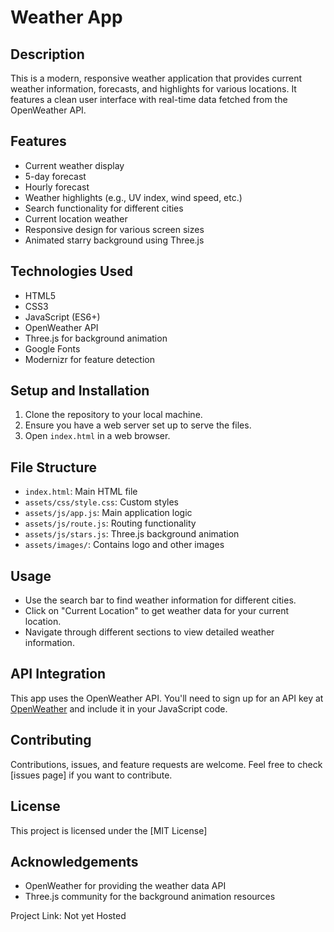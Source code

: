 # Weather App

## Description
This is a modern, responsive weather application that provides current weather information, forecasts, and highlights for various locations. It features a clean user interface with real-time data fetched from the OpenWeather API.

## Features
- Current weather display
- 5-day forecast
- Hourly forecast
- Weather highlights (e.g., UV index, wind speed, etc.)
- Search functionality for different cities
- Current location weather
- Responsive design for various screen sizes
- Animated starry background using Three.js

## Technologies Used
- HTML5
- CSS3
- JavaScript (ES6+)
- OpenWeather API
- Three.js for background animation
- Google Fonts
- Modernizr for feature detection

## Setup and Installation
1. Clone the repository to your local machine.
2. Ensure you have a web server set up to serve the files.
3. Open `index.html` in a web browser.

## File Structure
- `index.html`: Main HTML file
- `assets/css/style.css`: Custom styles
- `assets/js/app.js`: Main application logic
- `assets/js/route.js`: Routing functionality
- `assets/js/stars.js`: Three.js background animation
- `assets/images/`: Contains logo and other images

## Usage
- Use the search bar to find weather information for different cities.
- Click on "Current Location" to get weather data for your current location.
- Navigate through different sections to view detailed weather information.

## API Integration
This app uses the OpenWeather API. You'll need to sign up for an API key at [OpenWeather](https://openweathermap.org/api) and include it in your JavaScript code.

## Contributing
Contributions, issues, and feature requests are welcome. Feel free to check [issues page] if you want to contribute.

## License
This project is licensed under the [MIT License]

## Acknowledgements
- OpenWeather for providing the weather data API
- Three.js community for the background animation resources


Project Link: Not yet Hosted
